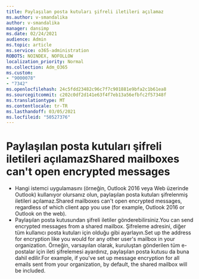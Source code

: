 ```yaml
---
title: Paylaşılan posta kutuları şifreli iletileri açılamaz
ms.author: v-smandalika
author: v-smandalika
manager: dansimp
ms.date: 02/24/2021
audience: Admin
ms.topic: article
ms.service: o365-administration
ROBOTS: NOINDEX, NOFOLLOW
localization_priority: Normal
ms.collection: Adm_O365
ms.custom:
- "9000078"
- "7342"
ms.openlocfilehash: 24c5fdd23482c96c7f7c901881e9bfa2c1b61ea8
ms.sourcegitcommit: c202c0df2d141e63f4f7eb13a56efbfc2f57348f
ms.translationtype: MT
ms.contentlocale: tr-TR
ms.lasthandoff: 03/05/2021
ms.locfileid: "50527376"
---
```

# <a name="shared-mailboxes-cant-open-encrypted-messages"></a><span data-ttu-id="2b793-102">Paylaşılan posta kutuları şifreli iletileri açılamaz</span><span class="sxs-lookup"><span data-stu-id="2b793-102">Shared mailboxes can't open encrypted messages</span></span>

- <span data-ttu-id="2b793-103">Hangi istemci uygulamasını (örneğin, Outlook 2016 veya Web üzerinde Outlook) kullanıyor olursanız olun, paylaşılan posta kutuları şifrelenmiş iletileri açılamaz.</span><span class="sxs-lookup"><span data-stu-id="2b793-103">Shared mailboxes can't open encrypted messages, regardless of which client app you use (for example, Outlook 2016 or Outlook on the web).</span></span>
- <span data-ttu-id="2b793-104">Paylaşılan posta kutusundan şifreli iletiler gönderebilirsiniz.</span><span class="sxs-lookup"><span data-stu-id="2b793-104">You can send encrypted messages from a shared mailbox.</span></span> <span data-ttu-id="2b793-105">Şifreleme adresini, diğer tüm kullanıcı posta kutuları için olduğu gibi ayarlayın.</span><span class="sxs-lookup"><span data-stu-id="2b793-105">Set up the address for encryption like you would for any other user's mailbox in your organization.</span></span> <span data-ttu-id="2b793-106">Örneğin, varsayılan olarak, kuruluştan gönderilen tüm e-postalar için ileti şifrelemesi ayardınız, paylaşılan posta kutusu da buna dahil edilir.</span><span class="sxs-lookup"><span data-stu-id="2b793-106">For example, if you've set up message encryption for all emails sent from your organization, by default, the shared mailbox will be included.</span></span>
